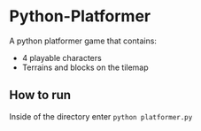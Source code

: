 # Python-Platformer

A python platformer game that contains:

- 4 playable characters
- Terrains and blocks on the tilemap

## How to run

Inside of the directory enter `python platformer.py`
